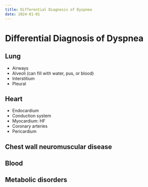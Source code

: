 ```yaml
---
title: Differential Diagnosis of Dyspnea
date: 2024-01-01
---
```

# Differential Diagnosis of Dyspnea

## Lung

* Airways
* Alveoli (can fill with water, pus, or blood)
* Interstitium
* Pleural

## Heart

* Endocardium
* Conduction system
* Myocardium: HF
* Coronary arteries
* Pericardium

## Chest wall   neuromuscular disease

## Blood

## Metabolic disorders
